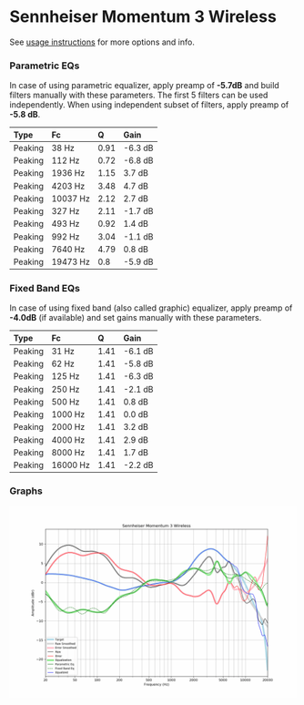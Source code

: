 # Sennheiser Momentum 3 Wireless
See [usage instructions](https://github.com/jaakkopasanen/AutoEq#usage) for more options and info.

### Parametric EQs
In case of using parametric equalizer, apply preamp of **-5.7dB** and build filters manually
with these parameters. The first 5 filters can be used independently.
When using independent subset of filters, apply preamp of **-5.8 dB**.

| Type    | Fc       |    Q | Gain    |
|:--------|:---------|:-----|:--------|
| Peaking | 38 Hz    | 0.91 | -6.3 dB |
| Peaking | 112 Hz   | 0.72 | -6.8 dB |
| Peaking | 1936 Hz  | 1.15 | 3.7 dB  |
| Peaking | 4203 Hz  | 3.48 | 4.7 dB  |
| Peaking | 10037 Hz | 2.12 | 2.7 dB  |
| Peaking | 327 Hz   | 2.11 | -1.7 dB |
| Peaking | 493 Hz   | 0.92 | 1.4 dB  |
| Peaking | 992 Hz   | 3.04 | -1.1 dB |
| Peaking | 7640 Hz  | 4.79 | 0.8 dB  |
| Peaking | 19473 Hz | 0.8  | -5.9 dB |

### Fixed Band EQs
In case of using fixed band (also called graphic) equalizer, apply preamp of **-4.0dB**
(if available) and set gains manually with these parameters.

| Type    | Fc       |    Q | Gain    |
|:--------|:---------|:-----|:--------|
| Peaking | 31 Hz    | 1.41 | -6.1 dB |
| Peaking | 62 Hz    | 1.41 | -5.8 dB |
| Peaking | 125 Hz   | 1.41 | -6.3 dB |
| Peaking | 250 Hz   | 1.41 | -2.1 dB |
| Peaking | 500 Hz   | 1.41 | 0.8 dB  |
| Peaking | 1000 Hz  | 1.41 | 0.0 dB  |
| Peaking | 2000 Hz  | 1.41 | 3.2 dB  |
| Peaking | 4000 Hz  | 1.41 | 2.9 dB  |
| Peaking | 8000 Hz  | 1.41 | 1.7 dB  |
| Peaking | 16000 Hz | 1.41 | -2.2 dB |

### Graphs
![](./Sennheiser%20Momentum%203%20Wireless.png)